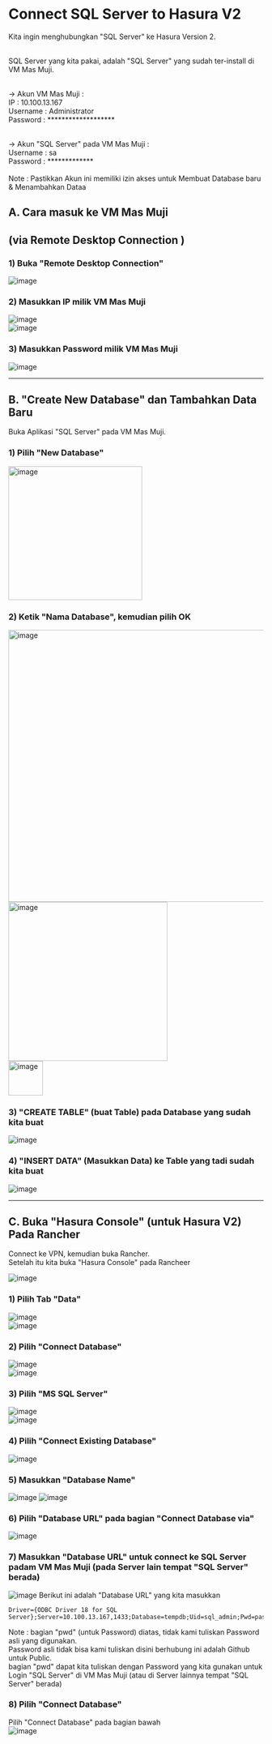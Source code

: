 # Connect SQL Server to Hasura V2

Kita ingin menghubungkan "SQL Server" ke Hasura Version 2.  <br/>   <br/>

SQL Server yang kita pakai, adalah "SQL Server" yang sudah ter-install di VM Mas Muji.  <br/> <br/>

-> Akun VM Mas Muji :  <br/>
IP : 10.100.13.167        <br/>
Username : Administrator         <br/>
Password : *******************           <br/> <br/>

-> Akun "SQL Server" pada VM Mas Muji :      <br/>
Username : sa           <br/>
Password : *************           <br/> <br/>
Note : Pastikkan Akun ini memiliki izin akses untuk Membuat Database baru & Menambahkan Dataa

## A. Cara masuk ke VM Mas Muji
## (via Remote Desktop Connection )

### 1) Buka "Remote Desktop Connection"
![image](https://github.com/user-attachments/assets/5984062e-a916-4ff7-818a-d3e75f784ff0)

### 2) Masukkan IP milik VM Mas Muji
![image](https://github.com/user-attachments/assets/af4f7160-fad1-4d7a-b659-de5c3538d875)   <br/>
![image](https://github.com/user-attachments/assets/9c7ec34d-39a0-4391-89bd-ac7ce289c803)  

### 3) Masukkan Password milik VM Mas Muji
![image](https://github.com/user-attachments/assets/79160273-e828-4f68-b9b7-51563195b2db)


----------------
## B. "Create New Database" dan Tambahkan Data Baru

Buka Aplikasi "SQL Server" pada VM Mas Muji.

### 1) Pilih "New Database"
<img width="264" alt="image" src="https://github.com/user-attachments/assets/87900f4c-e0cf-4ff2-9873-2cd6d4c5b1f3" />

### 2) Ketik "Nama Database", kemudian pilih OK
<img width="537" alt="image" src="https://github.com/user-attachments/assets/8fd31fd3-da7a-4d1b-903f-485183dfffc5" />     <br/>
<img width="314" alt="image" src="https://github.com/user-attachments/assets/b3fb5424-dabb-466e-9a98-85cb5ef1eee2" />     <br/>
<img width="68" alt="image" src="https://github.com/user-attachments/assets/fdb09537-cc24-4e6a-b575-78e79bcf50b7" />    <br/>

### 3) "CREATE TABLE" (buat Table) pada Database yang sudah kita buat
![image](https://github.com/user-attachments/assets/840a5dbd-e682-4571-9fd8-8628ec1f9223)


### 4) "INSERT DATA" (Masukkan Data) ke Table yang tadi sudah kita buat 
![image](https://github.com/user-attachments/assets/d4de8bfb-0ede-4ac6-8bc8-75d67431741b)

--------
## C. Buka "Hasura Console" (untuk Hasura V2) Pada Rancher

Connect ke VPN, kemudian buka Rancher. <br/>
Setelah itu kita buka "Hasura Console" pada Rancheer <br/>

![image](https://github.com/user-attachments/assets/c2e41d9e-12a0-4e79-addd-38141f2d9351)

### 1) Pilih Tab "Data"
![image](https://github.com/user-attachments/assets/697202fd-17f7-4f64-a11b-aae0a49ca44a)  <br/>
![image](https://github.com/user-attachments/assets/89bf6d52-df2a-48a9-9855-5f1567323bfd)   <br/>

### 2) Pilih "Connect Database"
![image](https://github.com/user-attachments/assets/76be21e4-4ed4-43c7-bd48-0cddc01926e7)  <br/>
![image](https://github.com/user-attachments/assets/754559a9-887b-4730-a292-9637c447ab4a)


### 3) Pilih "MS SQL Server"
![image](https://github.com/user-attachments/assets/cf5420b6-1779-4a67-ab81-f48bba90c2a4)  <br/>
![image](https://github.com/user-attachments/assets/9b9d50ee-b0f1-4968-83cc-15234f20a7ff)


### 4) Pilih "Connect Existing Database"
![image](https://github.com/user-attachments/assets/9f8a48fc-8755-450e-9585-23722fd2eb72)


### 5) Masukkan "Database Name"
![image](https://github.com/user-attachments/assets/9c2f4b32-6625-4b88-8d85-3e618d1bac9b)
![image](https://github.com/user-attachments/assets/11815879-51f7-4c3c-b288-6de239d189f2)

### 6) Pilih "Database URL" pada bagian "Connect Database via"
![image](https://github.com/user-attachments/assets/4af6da3d-892b-443d-ab07-51c89e374134)

### 7) Masukkan "Database URL" untuk connect ke SQL Server padam VM Mas Muji (pada Server lain tempat "SQL Server" berada)
![image](https://github.com/user-attachments/assets/ee61569d-bd02-4ac8-9b43-9ad842ba9b56)
Berikut ini adalah "Database URL" yang kita masukkan 
```
Driver={ODBC Driver 18 for SQL Server};Server=10.100.13.167,1433;Database=tempdb;Uid=sql_admin;Pwd=password;Encrypt=optional
```
Note :
bagian "pwd" (untuk Password) diatas, tidak kami tuliskan Password asli yang digunakan. <br/>
Password asli tidak bisa kami tuliskan disini berhubung ini adalah Github untuk Public. <br/>
bagian "pwd" dapat kita tuliskan dengan Password yang kita gunakan untuk Login "SQL Server" di VM Mas Muji (atau di Server lainnya tempat "SQL Server" berada) <br/>


### 8) Pilih "Connect Database"
Pilih "Connect Database" pada bagian bawah  <br/>
![image](https://github.com/user-attachments/assets/f0fa1b78-1167-4ea3-8be0-9fcd58d3827d)









